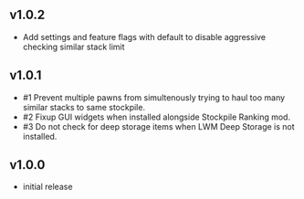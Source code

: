 ## v1.0.2
- Add settings and feature flags with default to disable aggressive checking similar stack limit

## v1.0.1
- #1 Prevent multiple pawns from simultenously trying to haul too many similar stacks to same stockpile.
- #2 Fixup GUI widgets when installed alongside Stockpile Ranking mod.
- #3 Do not check for deep storage items when LWM Deep Storage is not installed.

## v1.0.0
- initial release
